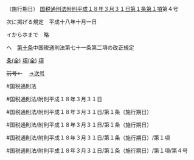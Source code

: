 （施行期日）
[国税通則法附則平成１８年３月３１日第１条第１項](国税通則法＿＿＿＿附則平成１８年３月３１日第１条第１項)第４号

次に掲げる規定　平成十八年十月一日

イからホまで　略

ヘ　[第十条](国税通則法＿＿＿＿附則平成１８年３月３１日第１０条第１項)中国税通則法第七十一条第二項の改正規定

[条(全)](国税通則法＿＿＿＿附則平成１８年３月３１日第１条_.md)    [項(全)](国税通則法＿＿＿＿附則平成１８年３月３１日第１条第１項_.md)    [項](国税通則法＿＿＿＿附則平成１８年３月３１日第１条第１項.md)

~~前号←~~　  [→次号](国税通則法＿＿＿＿附則平成１８年３月３１日第１条第１項第５号.md)

#国税通則法

#国税通則法/附則平成１８年３月３１日

#国税通則法/附則平成１８年３月３１日/第１条（施行期日）

#国税通則法/附則平成１８年３月３１日/第１条（施行期日）

#国税通則法/附則平成１８年３月３１日/第１条（施行期日）/第１項

#国税通則法/附則平成１８年３月３１日/第１条（施行期日）/第１項/第４号

